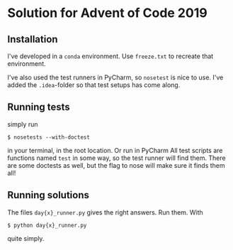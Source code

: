 # Solution for Advent of Code 2019

## Installation
I've developed in a `conda` environment. Use `freeze.txt` to recreate that environment.

I've also used the test runners in PyCharm, so `nosetest` is nice to use. I've added the `.idea`-folder so 
that test setups has come along. 

## Running tests
simply run 
```
$ nosetests --with-doctest
```
in your terminal, in the root location. Or run in PyCharm
All test scripts are functions named `test` in some way, so the test runner will find them.
There are some doctests as well, but the flag to nose will make sure it finds them all!
 

## Running solutions
The files `day{x}_runner.py` gives the right answers. Run them.  With 
```
$ python day{x}_runner.py
```
quite simply.
